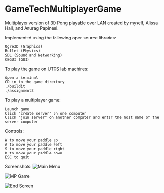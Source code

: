 # GameTechMultiplayerGame
  Multiplayer version of 3D Pong playable over LAN created by  myself, Alissa Hall, and Anurag Papineni.

  Implemented using the following open source libraries:

    Ogre3D (Graphics)
    Bullet (Physics)
    SDL (Sound and Networking)
    CEGUI (GUI)
  
  To play the game on UTCS lab machines:

    Open a terminal
    CD in to the game directory
    ./buildit
    ./assignment3
    
  To play a multiplayer game:

    Launch game
    Click "create server" on one computer
    Click "join server" on another computer and enter the host name of the server computer
  
  Controls:

    W to move your paddle up
    A to move your paddle left
    S to move your paddle right
    D to move your paddle down
    ESC to quit

  Screenshots:
  ![Main Menu](http://i.imgur.com/hzTp5V3.png)
  
  ![MP Game](http://i.imgur.com/Fe79TGt.jpg)
  
  ![End Screen](http://i.imgur.com/Gixmh1v.png)
